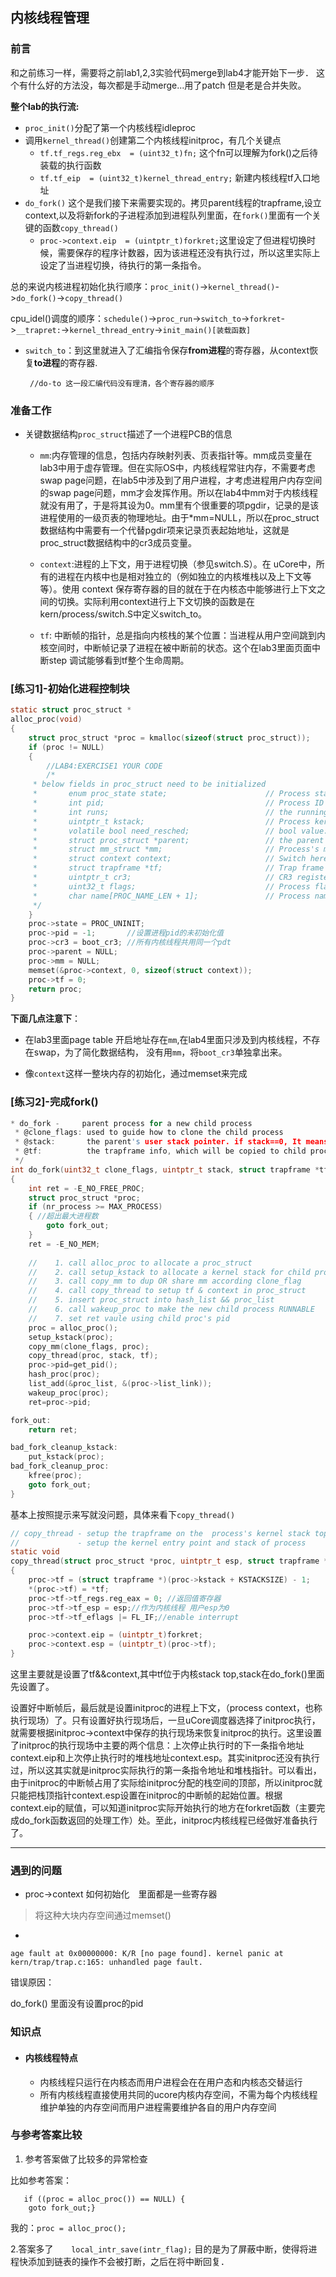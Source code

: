 
##  内核线程管理

### 前言

和之前练习一样，需要将之前lab1,2,3实验代码merge到lab4才能开始下一步．
这个有什么好的方法没，每次都是手动merge...用了patch 但是老是合并失败。

**整个lab的执行流:**
- `proc_init()`分配了第一个内核线程idleproc
- 调用`kernel_thread()`创建第二个内核线程initproc，有几个关键点
  - `tf.tf_regs.reg_ebx  = (uint32_t)fn;` 这个fn可以理解为fork()之后待装载的执行函数 
  - `tf.tf_eip  = (uint32_t)kernel_thread_entry;` 新建内核线程tf入口地址
 - `do_fork()` 这个是我们接下来需要实现的。拷贝parent线程的trapframe,设立context,以及将新fork的子进程添加到进程队列里面，在`fork()`里面有一个关键的函数`copy_thread()`
    - `proc->context.eip  = (uintptr_t)forkret;`这里设定了但进程切换时候，需要保存的程序计数器，因为该进程还没有执行过，所以这里实际上设定了当进程切换，待执行的第一条指令。
 
 总的来说内核进程初始化执行顺序：`proc_init()`->`kernel_thread()`->`do_fork()`->`copy_thread()`

cpu_idel()调度的顺序：`schedule()`->`proc_run`->`switch_to`->`forkret`->`__trapret:`->`kernel_thread_entry`->`init_main()[装载函数]`

 - `switch_to`：到这里就进入了汇编指令保存**from进程**的寄存器，从context恢复**to进程**的寄存器.
	
		//do-to 这一段汇编代码没有理清，各个寄存器的顺序

### 准备工作
	
- 关键数据结构`proc_struct`描述了一个进程PCB的信息

	- `mm`:内存管理的信息，包括内存映射列表、页表指针等。mm成员变量在lab3中用于虚存管理。但在实际OS中，内核线程常驻内存，不需要考虑swap page问题，在lab5中涉及到了用户进程，才考虑进程用户内存空间的swap page问题，mm才会发挥作用。所以在lab4中mm对于内核线程就没有用了，于是将其设为0。mm里有个很重要的项pgdir，记录的是该进程使用的一级页表的物理地址。由于*mm=NULL，所以在proc_struct数据结构中需要有一个代替pgdir项来记录页表起始地址，这就是proc_struct数据结构中的cr3成员变量。

  -  `context`:进程的上下文，用于进程切换（参见switch.S）。在 uCore中，所有的进程在内核中也是相对独立的（例如独立的内核堆栈以及上下文等等）。使用 context 保存寄存器的目的就在于在内核态中能够进行上下文之间的切换。实际利用context进行上下文切换的函数是在kern/process/switch.S中定义switch_to。

  -  `tf`: 中断帧的指针，总是指向内核栈的某个位置：当进程从用户空间跳到内核空间时，中断帧记录了进程在被中断前的状态。这个在lab3里面页面中断step 调试能够看到tf整个生命周期。

### [练习1]-初始化进程控制块
```c
static struct proc_struct *
alloc_proc(void)
{
    struct proc_struct *proc = kmalloc(sizeof(struct proc_struct));
    if (proc != NULL)
    {
        //LAB4:EXERCISE1 YOUR CODE
        /*
     * below fields in proc_struct need to be initialized
     *       enum proc_state state;                      // Process state
     *       int pid;                                    // Process ID
     *       int runs;                                   // the running times of Proces
     *       uintptr_t kstack;                           // Process kernel stack
     *       volatile bool need_resched;                 // bool value: need to be rescheduled to release CPU?
     *       struct proc_struct *parent;                 // the parent process
     *       struct mm_struct *mm;                       // Process's memory management field
     *       struct context context;                     // Switch here to run process
     *       struct trapframe *tf;                       // Trap frame for current interrupt
     *       uintptr_t cr3;                              // CR3 register: the base addr of Page Directroy Table(PDT)
     *       uint32_t flags;                             // Process flag
     *       char name[PROC_NAME_LEN + 1];               // Process name
     */
    }
    proc->state = PROC_UNINIT;
    proc->pid = -1;       //设置进程pid的未初始化值
    proc->cr3 = boot_cr3; //所有内核线程共用同一个pdt
    proc->parent = NULL;
    proc->mm = NULL;
    memset(&proc->context, 0, sizeof(struct context));
    proc->tf = 0;
    return proc;
}
```
**下面几点注意下**：

   - 在lab3里面page table 开启地址存在`mm`,在lab4里面只涉及到内核线程，不存在swap，为了简化数据结构，  没有用`mm`，将`boot_cr3`单独拿出来。
   
- 像`context`这样一整块内存的初始化，通过memset来完成


### [练习2]-完成fork()

```c
* do_fork -     parent process for a new child process
 * @clone_flags: used to guide how to clone the child process
 * @stack:       the parent's user stack pointer. if stack==0, It means to fork a kernel thread.
 * @tf:          the trapframe info, which will be copied to child process's proc->tf
 */
int do_fork(uint32_t clone_flags, uintptr_t stack, struct trapframe *tf)
{
    int ret = -E_NO_FREE_PROC;
    struct proc_struct *proc;
    if (nr_process >= MAX_PROCESS)
    { //超出最大进程数
        goto fork_out;
    }
    ret = -E_NO_MEM;
    
    //    1. call alloc_proc to allocate a proc_struct
    //    2. call setup_kstack to allocate a kernel stack for child process
    //    3. call copy_mm to dup OR share mm according clone_flag
    //    4. call copy_thread to setup tf & context in proc_struct
    //    5. insert proc_struct into hash_list && proc_list
    //    6. call wakeup_proc to make the new child process RUNNABLE
    //    7. set ret vaule using child proc's pid
    proc = alloc_proc();
    setup_kstack(proc);
    copy_mm(clone_flags, proc);
    copy_thread(proc, stack, tf);
    proc->pid=get_pid();
    hash_proc(proc);
    list_add(&proc_list, &(proc->list_link));
    wakeup_proc(proc);
    ret=proc->pid;

fork_out:
    return ret;

bad_fork_cleanup_kstack:
    put_kstack(proc);
bad_fork_cleanup_proc:
    kfree(proc);
    goto fork_out;
}
```
基本上按照提示来写就没问题，具体来看下`copy_thread()`
```c
// copy_thread - setup the trapframe on the  process's kernel stack top and
//             - setup the kernel entry point and stack of process
static void
copy_thread(struct proc_struct *proc, uintptr_t esp, struct trapframe *tf)
{
    proc->tf = (struct trapframe *)(proc->kstack + KSTACKSIZE) - 1;
    *(proc->tf) = *tf;
    proc->tf->tf_regs.reg_eax = 0; //返回值寄存器
    proc->tf->tf_esp = esp;//作为内核线程 用户esp为0
    proc->tf->tf_eflags |= FL_IF;//enable interrupt

    proc->context.eip = (uintptr_t)forkret;
    proc->context.esp = (uintptr_t)(proc->tf);
}
```
 这里主要就是设置了tf&&context,其中tf位于内核stack top,stack在do_fork()里面先设置了。

设置好中断帧后，最后就是设置initproc的进程上下文，（process context，也称执行现场）了。只有设置好执行现场后，一旦uCore调度器选择了initproc执行，就需要根据initproc->context中保存的执行现场来恢复initproc的执行。这里设置了initproc的执行现场中主要的两个信息：上次停止执行时的下一条指令地址context.eip和上次停止执行时的堆栈地址context.esp。其实initproc还没有执行过，所以这其实就是initproc实际执行的第一条指令地址和堆栈指针。可以看出，由于initproc的中断帧占用了实际给initproc分配的栈空间的顶部，所以initproc就只能把栈顶指针context.esp设置在initproc的中断帧的起始位置。根据context.eip的赋值，可以知道initproc实际开始执行的地方在forkret函数（主要完成do_fork函数返回的处理工作）处。至此，initproc内核线程已经做好准备执行了。



-----------------------------------

    


  
### 遇到的问题

- proc->context 如何初始化　里面都是一些寄存器
>将这种大块内存空间通过memset()

-  
```
age fault at 0x00000000: K/R [no page found]. kernel panic at kern/trap/trap.c:165: unhandled page fault.
```
错误原因：

do_fork() 里面没有设置proc的pid

### 知识点

- #### 内核线程特点

  * 内核线程只运行在内核态而用户进程会在在用户态和内核态交替运行
  * 所有内核线程直接使用共同的ucore内核内存空间，不需为每个内核线程维护单独的内存空间而用户进程需要维护各自的用户内存空间
 
 
### 与参考答案比较

1. 参考答案做了比较多的异常检查

比如参考答案：

       if ((proc = alloc_proc()) == NULL) {
        goto fork_out;}
        
我的：`proc = alloc_proc();`

2.答案多了`    local_intr_save(intr_flag);`
目的是为了屏蔽中断，使得将进程快添加到链表的操作不会被打断，之后在将中断回复．　
